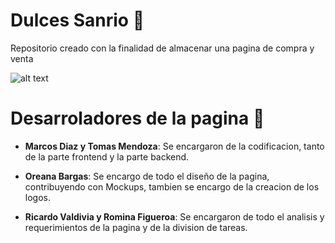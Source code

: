 # Dulces Sanrio 🧁

Repositorio creado con la finalidad de almacenar una pagina de compra y venta

![alt text](https://media.discordapp.net/attachments/1009192826128576522/1013107875670917160/logo.png?width=442&height=457)


# Desarroladores de la pagina 🍔

 * **Marcos Diaz y Tomas Mendoza**: Se encargaron de la codificacion, tanto de la parte frontend y la parte backend.
  
 * **Oreana Bargas**: Se encargo de todo el diseño de la pagina, contribuyendo con Mockups, tambien se encargo de la creacion de los logos.
  
 * **Ricardo Valdivia y Romina Figueroa**: Se encargaron de todo el analisis y requerimientos de la pagina y de la division de tareas.
